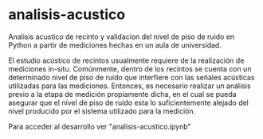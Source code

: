 # analisis-acustico
Analisis acustico de recinto y validacion del nivel de piso de ruido en Python a partir de mediciones hechas en un aula de universidad.

El estudio acústico de recintos usualmente requiere de la realización de mediciones in-situ.
Comúnmente, dentro de los recintos se cuenta con un determinado nivel de piso de ruido que
interfiere con las señales acústicas utilizadas para las mediciones. Entonces, es necesario realizar
un análisis previo a la etapa de medición propiamente dicha, en el cual se pueda asegurar que el
nivel de piso de ruido esta lo suficientemente alejado del nivel producido por el sistema utilizado
para la medición.

Para acceder al desarrollo ver "analisis-acustico.ipynb"

